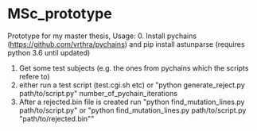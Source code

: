 # MSc_prototype
Prototype for my master thesis,
Usage: 
0. Install pychains (https://github.com/vrthra/pychains) and pip install astunparse (requires python 3.6 until updated)
1. Get some test subjects (e.g. the ones from pychains which the scripts refere to)
2. either run a test script (test.cgi.sh etc) or "python generate_reject.py path/to/script.py" number_of_pychain_iterations
3. After a rejected.bin file is created run "python find_mutation_lines.py path/to/script.py" or "python find_mutation_lines.py path/to/script.py "path/to/rejected.bin""
